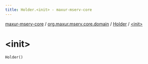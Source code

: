 ```yaml
---
title: Holder.<init> - maxur-mserv-core
---
```


[maxur-mserv-core](../../index.html) / [org.maxur.mserv.core.domain](../index.html) / [Holder](index.html) / [&lt;init&gt;](.)

# &lt;init&gt;

`Holder()`